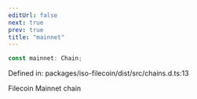 ```yaml
---
editUrl: false
next: true
prev: true
title: "mainnet"
---
```


```ts
const mainnet: Chain;
```

Defined in: packages/iso-filecoin/dist/src/chains.d.ts:13

Filecoin Mainnet chain
